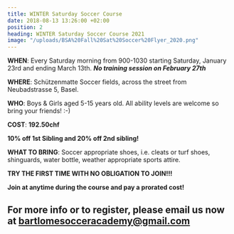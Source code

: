 ```yaml
---
title: WINTER Saturday Soccer Course
date: 2018-08-13 13:26:00 +02:00
position: 2
heading: WINTER Saturday Soccer Course 2021
image: "/uploads/BSA%20Fall%20Sat%20Soccer%20Flyer_2020.png"
---
```


**WHEN**: Every Saturday morning from 900-1030 starting Saturday, January 23rd and ending March 13th.
***No training session on February 27th***

**WHERE**: Schützenmatte Soccer fields, across the street from Neubadstrasse 5, Basel.

**WHO**: Boys & Girls aged 5-15 years old. All ability levels are welcome so bring your friends! :-)

**COST**: **192.50chf**

**10% off 1st Sibling and 20% off 2nd sibling!**

**WHAT TO BRING**: Soccer appropriate shoes, i.e. cleats or turf shoes, shinguards, water bottle, weather appropriate sports attire.

**TRY THE FIRST TIME WITH NO OBLIGATION TO JOIN!!!**

**Join at anytime during the course and pay a prorated cost!**

## For more info or to register, please email us now at bartlomesocceracademy@gmail.com